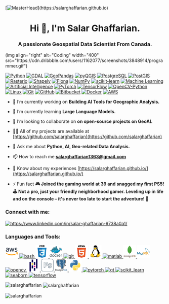 [![MasterHead]([https://1.bp.blogspot.com/-7A4WynwLsM...](https://media.licdn.com/dms/image/D4D12AQF8mKpP7InFCA/article-cover_image-shrink_720_1280/0/1698429817201?e=2147483647&v=beta&t=MY5gfxtfxBDpGc3U0yy07DYXdEAgbVC29bF6MMSiMos))](https://salarghaffarian.github.io)
<h1 align="center">Hi 👋, I'm Salar Ghaffarian.</h1>
<h3 align="center">A passionate Geospatial Data Scientist From Canada.</h3>
(img align="right" alt="Coding" width="400" src="https://cdn.dribbble.com/users/1162077/screenshots/3848914/programmer.gif")

[![Python](https://img.shields.io/badge/Python-3.9.7-blue.svg)](https://www.python.org) [![GDAL](https://img.shields.io/badge/GDAL-3.3.0-brightgreen.svg)](https://gdal.org) [![GeoPandas](https://img.shields.io/badge/GeoPandas-0.9.0-yellow.svg)](https://geopandas.org) [![pyQGIS](https://img.shields.io/badge/pyQGIS-3.22.0-red.svg)](https://qgis.org) [![PostgreSQL](https://img.shields.io/badge/PostgreSQL-13.0-blue.svg)](https://www.postgresql.org) [![PostGIS](https://img.shields.io/badge/PostGIS-3.1.0-orange.svg)](https://postgis.net) [![Rasterio](https://img.shields.io/badge/Rasterio-1.2.10-brightgreen.svg)](https://rasterio.readthedocs.io) [![Shapely](https://img.shields.io/badge/Shapely-1.8.0-blue.svg)](https://shapely.readthedocs.io) [![Fiona](https://img.shields.io/badge/Fiona-1.8.20-orange.svg)](https://fiona.readthedocs.io) [![NumPy](https://img.shields.io/badge/NumPy-1.21.2-yellow.svg)](https://numpy.org) [![scikit-learn](https://img.shields.io/badge/scikit--learn-0.24.2-red.svg)](https://scikit-learn.org) [![Machine Learning](https://img.shields.io/badge/Machine%20Learning-Yes-brightgreen.svg)](https://en.wikipedia.org/wiki/Machine_learning) [![Artificial Intelligence](https://img.shields.io/badge/Artificial%20Intelligence-Yes-blueviolet.svg)](https://en.wikipedia.org/wiki/Artificial_intelligence) [![PyTorch](https://img.shields.io/badge/PyTorch-1.10.0-critical.svg)](https://pytorch.org) [![TensorFlow](https://img.shields.io/badge/TensorFlow-2.6.0-orange.svg)](https://www.tensorflow.org) [![OpenCV-Python](https://img.shields.io/badge/OpenCV--Python-4.5.3.56-blue.svg)](https://opencv.org) [![Linux](https://img.shields.io/badge/Linux-Open%20Source-brightgreen.svg)](https://www.linux.org/) [![Git](https://img.shields.io/badge/Git-Source%20Control-blue.svg)](https://git-scm.com/) [![GitHub](https://img.shields.io/badge/GitHub-Code%20Hosting-brightgreen.svg)](https://github.com/) [![Bitbucket](https://img.shields.io/badge/Bitbucket-Code%20Repository-blue.svg)](https://bitbucket.org/) [![Docker](https://img.shields.io/badge/Docker-Container%20Technology-blue.svg)](https://www.docker.com/) [![AWS](https://img.shields.io/badge/AWS-Cloud%20Services-yellow.svg)](https://aws.amazon.com/)


- 🔭 I’m currently working on **Building AI Tools for Geographic Analysis.**

- 🌱 I’m currently learning **Large Language Models.**

- 👯 I’m looking to collaborate on **on open-source projects on GeoAI.**

- 👨‍💻 All of my projects are available at [https://github.com/salarghaffarian](https://github.com/salarghaffarian)

- 💬 Ask me about **Python, AI, Geo-related Data Analysis.**

- 📫 How to reach me **salarghaffarian1363@gmail.com**

- 📄 Know about my experiences [https://salarghaffarian.github.io/](https://salarghaffarian.github.io/)

- ⚡ Fun fact **🎮 Joined the gaming world at 39 and snagged my first PS5! 🕹️ Not a pro, just your friendly neighborhood gamer. Leveling up in life and on the console – it's never too late to start the adventure! 🚀**

<h3 align="left">Connect with me:</h3>
<p align="left">
<a href="https://linkedin.com/in/https://www.linkedin.com/in/salar-ghaffarian-9738a0a1/" target="blank"><img align="center" src="https://raw.githubusercontent.com/rahuldkjain/github-profile-readme-generator/master/src/images/icons/Social/linked-in-alt.svg" alt="https://www.linkedin.com/in/salar-ghaffarian-9738a0a1/" height="30" width="40" /></a>
</p>

<h3 align="left">Languages and Tools:</h3>
<p align="left"> <a href="https://aws.amazon.com" target="_blank" rel="noreferrer"> <img src="https://raw.githubusercontent.com/devicons/devicon/master/icons/amazonwebservices/amazonwebservices-original-wordmark.svg" alt="aws" width="40" height="40"/> </a> <a href="https://www.gnu.org/software/bash/" target="_blank" rel="noreferrer"> <img src="https://www.vectorlogo.zone/logos/gnu_bash/gnu_bash-icon.svg" alt="bash" width="40" height="40"/> </a> <a href="https://www.w3schools.com/css/" target="_blank" rel="noreferrer"> <img src="https://raw.githubusercontent.com/devicons/devicon/master/icons/css3/css3-original-wordmark.svg" alt="css3" width="40" height="40"/> </a> <a href="https://www.docker.com/" target="_blank" rel="noreferrer"> <img src="https://raw.githubusercontent.com/devicons/devicon/master/icons/docker/docker-original-wordmark.svg" alt="docker" width="40" height="40"/> </a> <a href="https://git-scm.com/" target="_blank" rel="noreferrer"> <img src="https://www.vectorlogo.zone/logos/git-scm/git-scm-icon.svg" alt="git" width="40" height="40"/> </a> <a href="https://www.w3.org/html/" target="_blank" rel="noreferrer"> <img src="https://raw.githubusercontent.com/devicons/devicon/master/icons/html5/html5-original-wordmark.svg" alt="html5" width="40" height="40"/> </a> <a href="https://www.linux.org/" target="_blank" rel="noreferrer"> <img src="https://raw.githubusercontent.com/devicons/devicon/master/icons/linux/linux-original.svg" alt="linux" width="40" height="40"/> </a> <a href="https://www.mathworks.com/" target="_blank" rel="noreferrer"> <img src="https://upload.wikimedia.org/wikipedia/commons/2/21/Matlab_Logo.png" alt="matlab" width="40" height="40"/> </a> <a href="https://www.mongodb.com/" target="_blank" rel="noreferrer"> <img src="https://raw.githubusercontent.com/devicons/devicon/master/icons/mongodb/mongodb-original-wordmark.svg" alt="mongodb" width="40" height="40"/> </a> <a href="https://www.mysql.com/" target="_blank" rel="noreferrer"> <img src="https://raw.githubusercontent.com/devicons/devicon/master/icons/mysql/mysql-original-wordmark.svg" alt="mysql" width="40" height="40"/> </a> <a href="https://opencv.org/" target="_blank" rel="noreferrer"> <img src="https://www.vectorlogo.zone/logos/opencv/opencv-icon.svg" alt="opencv" width="40" height="40"/> </a> <a href="https://pandas.pydata.org/" target="_blank" rel="noreferrer"> <img src="https://raw.githubusercontent.com/devicons/devicon/2ae2a900d2f041da66e950e4d48052658d850630/icons/pandas/pandas-original.svg" alt="pandas" width="40" height="40"/> </a> <a href="https://www.photoshop.com/en" target="_blank" rel="noreferrer"> <img src="https://raw.githubusercontent.com/devicons/devicon/master/icons/photoshop/photoshop-line.svg" alt="photoshop" width="40" height="40"/> </a> <a href="https://www.postgresql.org" target="_blank" rel="noreferrer"> <img src="https://raw.githubusercontent.com/devicons/devicon/master/icons/postgresql/postgresql-original-wordmark.svg" alt="postgresql" width="40" height="40"/> </a> <a href="https://www.python.org" target="_blank" rel="noreferrer"> <img src="https://raw.githubusercontent.com/devicons/devicon/master/icons/python/python-original.svg" alt="python" width="40" height="40"/> </a> <a href="https://pytorch.org/" target="_blank" rel="noreferrer"> <img src="https://www.vectorlogo.zone/logos/pytorch/pytorch-icon.svg" alt="pytorch" width="40" height="40"/> </a> <a href="https://www.qt.io/" target="_blank" rel="noreferrer"> <img src="https://upload.wikimedia.org/wikipedia/commons/0/0b/Qt_logo_2016.svg" alt="qt" width="40" height="40"/> </a> <a href="https://scikit-learn.org/" target="_blank" rel="noreferrer"> <img src="https://upload.wikimedia.org/wikipedia/commons/0/05/Scikit_learn_logo_small.svg" alt="scikit_learn" width="40" height="40"/> </a> <a href="https://seaborn.pydata.org/" target="_blank" rel="noreferrer"> <img src="https://seaborn.pydata.org/_images/logo-mark-lightbg.svg" alt="seaborn" width="40" height="40"/> </a> <a href="https://www.tensorflow.org" target="_blank" rel="noreferrer"> <img src="https://www.vectorlogo.zone/logos/tensorflow/tensorflow-icon.svg" alt="tensorflow" width="40" height="40"/> </a> </p>

<p><img align="left" src="https://github-readme-stats.vercel.app/api/top-langs?username=salarghaffarian&show_icons=true&locale=en&layout=compact" alt="salarghaffarian" /></p>

<p>&nbsp;<img align="center" src="https://github-readme-stats.vercel.app/api?username=salarghaffarian&show_icons=true&locale=en" alt="salarghaffarian" /></p>

<p><img align="center" src="https://github-readme-streak-stats.herokuapp.com/?user=salarghaffarian&" alt="salarghaffarian" /></p>
